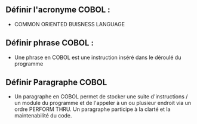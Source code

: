 ## Définir l'acronyme COBOL :
- COMMON ORIENTED BUISNESS LANGUAGE 

## Définir phrase COBOL : 
- Une phrase en COBOL est une instruction inséré dans le déroulé du programme

## Définir Paragraphe COBOL
- Un paragraphe en COBOL permet de stocker une suite d'instructions / un module du programme et de l'appeler à un ou plusieur endroit via un ordre PERFORM THRU. Un paragraphe participe à la clarté et la maintenabilité du code.



